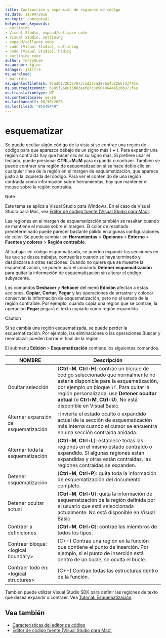 ```yaml
---
title: Contracción y expansión de regiones de código
ms.date: 11/04/2016
ms.topic: conceptual
helpviewer_keywords:
- outlining
- Visual Studio, expand/collapse code
- Visual Studio, outlining
- expand/collapse code
- code [Visual Studio], outlining
- code [Visual Studio], hiding
- outlining code
author: TerryGLee
ms.author: tglee
manager: jillfra
ms.workload:
- multiple
ms.openlocfilehash: 07ad01726b57073cad3a5a2876a4b22667d3770a
ms.sourcegitcommit: b885f26e015d03eafe7c885040644a52bb071fae
ms.translationtype: HT
ms.contentlocale: es-ES
ms.lasthandoff: 06/30/2020
ms.locfileid: "85545449"
---
```

# <a name="outlining"></a>esquematizar

Se puede ocultar algún código de la vista si se contrae una región de código para que aparezca debajo de un signo más ( **+** ). Para expandir una región contraída hay que hacer clic en su signo más. Si prefiere usar el teclado, puede presionar **CTRL**+**M**+**M** para expandir o contraer. También se puede contraer una región de esquematización si se hace doble clic en cualquier línea de la región en el margen de esquematización, que aparece justo a la izquierda del código. Para ver el contenido de una región contraída como información sobre herramientas, hay que mantener el mouse sobre la región contraída.

> [!NOTE]
> Este tema se aplica a Visual Studio para Windows. En el caso de Visual Studio para Mac, vea [Editor de código fuente (Visual Studio para Mac)](/visualstudio/mac/source-editor).

Las regiones en el margen de esquematización también se resaltan cuando se mantiene el mouse sobre el margen. El color de resaltado predeterminado puede parecer bastante pálido en algunas configuraciones de color. Se puede cambiar en **Herramientas** > **Opciones** > **Entorno** > **Fuentes y colores** > **Región contraíble**.

Al trabajar en código esquematizado, se pueden expandir las secciones en las que se desea trabajar, contraerlas cuando se haya terminado y desplazarse a otras secciones. Cuando no quiere que se muestre la esquematización, se puede usar el comando **Detener esquematización** para quitar la información de esquematización sin alterar el código subyacente.

Los comandos **Deshacer** y **Rehacer** del menú **Edición** afectan a estas acciones. **Copiar**, **Cortar**, **Pegar** y las operaciones de arrastrar y colocar conservan la información de esquematización, pero no el estado de la región contraíble. Por ejemplo, cuando copia una región que se contrae, la operación **Pegar** pegará el texto copiado como región expandida.

> [!CAUTION]
> Si se cambia una región esquematizada, se puede perder la esquematización. Por ejemplo, las eliminaciones o las operaciones Buscar y reemplazar pueden borrar el final de la región.

El submenú **Edición** > **Esquematización** contiene los siguientes comandos.

|NOMBRE|Descripción|
|-|-|
|Ocultar selección|(**Ctrl**+**M**, **Ctrl**+**H**): contrae un bloque de código seleccionado que normalmente no estaría disponible para la esquematización, por ejemplo un bloque `if`. Para quitar la región personalizada, use **Detener ocultar actual** (o **Ctrl**+**M**, **Ctrl**+**U**). No está disponible en Visual Basic.|
|Alternar expansión de esquematización|: invierte el estado oculto o expandido actual de la sección de esquematización más interna cuando el cursor se encuentra en una sección contraída anidada.|
|Alternar toda la esquematización|(**Ctrl**+**M**, **Ctrl**+**L**): establece todas las regiones en el mismo estado contraído o expandido. Si algunas regiones están expandidas y otras están contraídas, las regiones contraídas se expanden.|
|Detener esquematización|(**Ctrl**+**M**, **Ctrl**+**P**): quita toda la información de esquematización del documento completo.|
|Detener ocultar actual|(**Ctrl**+**M**, **Ctrl**+**U**): quita la información de esquematización de la región definida por el usuario que está seleccionada actualmente. No está disponible en Visual Basic.|
|Contraer a definiciones|(**Ctrl**+**M**, **Ctrl**+**O**): contrae los miembros de todos los tipos.|
|Contraer bloque:\<logical boundary>|(C++) Contrae una región en la función que contiene el punto de inserción. Por ejemplo, si el punto de inserción está dentro de un bucle, se oculta el bucle.|
|Contraer todo en: \<logical structures>|(C++) Contrae todas las estructuras dentro de la función.|

También puede utilizar Visual Studio SDK para definir las regiones de texto que desea expandir o contraer. Vea [Tutorial: Esquematización](../extensibility/walkthrough-outlining.md).

## <a name="see-also"></a>Vea también

- [Características del editor de código](../ide/writing-code-in-the-code-and-text-editor.md)
- [Editor de código fuente (Visual Studio para Mac)](/visualstudio/mac/source-editor)
